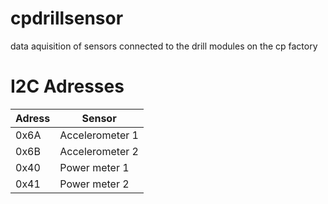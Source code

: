# cpdrillsensor
data aquisition of sensors connected to the drill modules on the cp factory

# I2C Adresses
| Adress | Sensor |
| --- | --- |
| 0x6A | Accelerometer 1 |
| 0x6B | Accelerometer 2 |
| 0x40 | Power meter 1 |
| 0x41 | Power meter 2 |